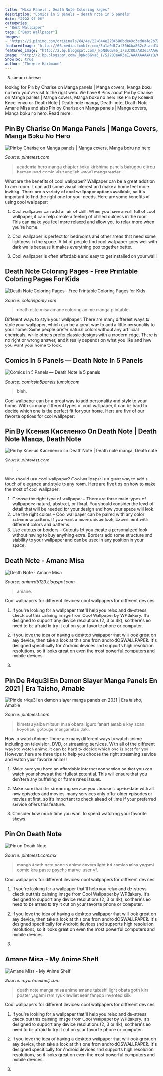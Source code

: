 ```yaml
---
title: "Misa Panels : Death Note Coloring Pages"
description: "Comics in 5 panels — death note in 5 panels"
date: "2022-04-06"
categories:
- "Best Wallpaper"
tags: ["Best Wallpaper"]
images:
- "https://i.pinimg.com/originals/84/4e/22/844e2284680bde89c3ed0ade2b724e2c.jpg"
featuredImage: "https://66.media.tumblr.com/5a1a0df7af30b8ba862c8cacd18afd47/tumblr_inline_p3sxyffgSL1t0xjwh_500.png"
featured_image: "http://2.bp.blogspot.com/_kpNd6Gva6_I/SJ28OaAR3eI/AAAAAAAAAzQ/OefQalxm9W8/w1200-h630-p-k-no-nu/amane-misa.jpg"
image: "http://2.bp.blogspot.com/_kpNd6Gva6_I/SJ28OaAR3eI/AAAAAAAAAzQ/OefQalxm9W8/w1200-h630-p-k-no-nu/amane-misa.jpg"
ShowToc: true
author: "Therese Hartmann"
---
```



3. cream cheese 

	

		
looking for Pin by Charise on Manga panels | Manga covers, Manga boku no hero you've visit to the right web. We have 8 Pics about Pin by Charise on Manga panels | Manga covers, Manga boku no hero like Pin by Ксения Киселенко on Death Note | Death note manga, Death note, Death Note - Amane Misa and also Pin by Charise on Manga panels | Manga covers, Manga boku no hero. Read more:
		
    
## Pin By Charise On Manga Panels | Manga Covers, Manga Boku No Hero

<img loading=lazy src="https://i.pinimg.com/originals/2b/64/ed/2b64edd40020550f85bf91895844c40b.jpg" onerror="this.onerror=null;this.src='https://tse2.mm.bing.net/th?id=OIP.D96-ungmj6wLyEgSGTu_hAHaKz&amp;pid=15.1';" alt="Pin by Charise on Manga panels | Manga covers, Manga boku no hero">

_Source: pinterest.com_

>academia hero manga chapter boku kirishima panels bakugou eijirou heroes read comic visit english www1 mangareader. 

	

What are the benefits of cool wallpaper?
Wallpaper can be a great addition to any room. It can add some visual interest and make a home feel more inviting. There are a variety of cool wallpaper options available, so it's important to find the right one for your needs. Here are some benefits of using cool wallpaper: 
1. Cool wallpaper can add an air of chill. When you have a wall full of cool wallpaper, it can help create a feeling of chilled outness in the room. This can make you feel more relaxed and allow you to relax more when you're home. 

2. Cool wallpaper is perfect for bedrooms and other areas that need some lightness in the space. A lot of people find cool wallpaper goes well with dark walls because it makes everything pop together better. 

3. Cool wallpaper is often affordable and easy to get installed on your wall!

    
## Death Note Coloring Pages - Free Printable Coloring Pages For Kids

<img loading=lazy src="https://coloringonly.com/images/imgcolor/Misa-Amane-from-Death-Note-coloring-page-2.jpg" onerror="this.onerror=null;this.src='https://tse4.mm.bing.net/th?id=OIP.Sq7cP7ly7b_DORURt9oG3gHaKW&amp;pid=15.1';" alt="Death Note Coloring Pages - Free Printable Coloring Pages for Kids">

_Source: coloringonly.com_

>death note misa amane coloring anime manga printable. 

	

Different ways to style your wallpaper:
There are many different ways to style your wallpaper, which can be a great way to add a little personality to your home. Some people prefer natural colors without any artificial chemicals, while others prefer classic designs with a modern edge. There is no right or wrong answer, and it really depends on what you like and how you want your home to look.

    
## Comics In 5 Panels — Death Note In 5 Panels

<img loading=lazy src="https://66.media.tumblr.com/5a1a0df7af30b8ba862c8cacd18afd47/tumblr_inline_p3sxyffgSL1t0xjwh_500.png" onerror="this.onerror=null;this.src='https://tse4.mm.bing.net/th?id=OIP.DIykdTgZ9QGIy6cSIyAdVgAAAA&amp;pid=15.1';" alt="Comics In 5 Panels — Death Note in 5 panels">

_Source: comicsin5panels.tumblr.com_

>blah. 

	

Cool wallpaper can be a great way to add personality and style to your home. With so many different types of cool wallpaper, it can be hard to decide which one is the perfect fit for your home. Here are five of our favorite options for cool wallpaper: 

    
## Pin By Ксения Киселенко On Death Note | Death Note Manga, Death Note

<img loading=lazy src="https://i.pinimg.com/originals/36/5f/56/365f56eeb144f0528405b2f4bfe51702.jpg" onerror="this.onerror=null;this.src='https://tse2.mm.bing.net/th?id=OIP.aHvTMRJ95Fq7xitu2qQQuAHaL9&amp;pid=15.1';" alt="Pin by Ксения Киселенко on Death Note | Death note manga, Death note">

_Source: pinterest.com_

>. 

	

Who should use cool wallpaper?
Cool wallpaper is a great way to add a touch of elegance and style to any room. Here are five tips on how to make the most of cool wallpaper: 
1) Choose the right type of wallpaper – There are three main types of wallpapers: natural, abstract, or floral. You should consider the level of detail that will be needed for your design and how your space will look. 
2) Use the right colors – Cool wallpaper can be paired with any color scheme or pattern. If you want a more unique look, Experiment with different colors and patterns. 
3) Use cutouts or borders – Cutouts let you create a personalized look without having to buy anything extra. Borders add some structure and stability to your wallpaper and can be used in any position in your space.

    
## Death Note - Amane Misa

<img loading=lazy src="http://2.bp.blogspot.com/_kpNd6Gva6_I/SJ28OaAR3eI/AAAAAAAAAzQ/OefQalxm9W8/w1200-h630-p-k-no-nu/amane-misa.jpg" onerror="this.onerror=null;this.src='https://tse3.mm.bing.net/th?id=OIP.juo4g-ZY-GOgnZxbLjUb1gAAAA&amp;pid=15.1';" alt="Death Note - Amane Misa">

_Source: animedb123.blogspot.com_

>amane. 

	

Cool wallpapers for different devices:
cool wallpapers for different devices 

1. If you're looking for a wallpaper that'll help you relax and de-stress, check out this calming image from Cool Wallpaper by WPBakery. It's designed to support any device resolutions (2, 3 or 4k), so there's no need to be afraid to try it out on your favorite phone or computer.

2. If you love the idea of having a desktop wallpaper that will look great on any device, then take a look at this one from androidOSWALLPAPER. It's designed specifically for Android devices and supports high resolution resolutions, so it looks great on even the most powerful computers and mobile devices.

3.

    
## Pin De R4qu3l En Demon Slayer Manga Panels En 2021 | Era Taisho, Amable

<img loading=lazy src="https://i.pinimg.com/originals/84/4e/22/844e2284680bde89c3ed0ade2b724e2c.jpg" onerror="this.onerror=null;this.src='https://tse1.mm.bing.net/th?id=OIP.Vcw3V12iaJUgg-BYAlrpAQHaKr&amp;pid=15.1';" alt="Pin de r4qu3l en demon slayer manga panels en 2021 | Era taisho, Amable">

_Source: pinterest.com_

>kimetsu yaiba mitsuri misa obanai iguro fanart amable kny scan koyoharu gotouge mangamitsu daki. 

	

How to watch Anime: There are many different ways to watch anime including on television, DVD, or streaming services.
With all of the different ways to watch anime, it can be hard to decide which one is best for you. However, here are three tips to help you choose the right streaming service and watch your favorite anime!
1. Make sure you have an affordable internet connection so that you can watch your shows at their fullest potential. This will ensure that you don’tera any buffering or frame rates issues.

2. Make sure that the streaming service you choose is up-to-date with all new episodes and movies. many services only offer older episodes or movies at first, so it’s important to check ahead of time if your preferred service offers this feature.

3. Consider how much time you want to spend watching your favorite shows.

    
## Pin On Death Note

<img loading=lazy src="https://i.pinimg.com/736x/35/22/00/352200a435ac61617739953f064af4fa.jpg" onerror="this.onerror=null;this.src='https://tse2.mm.bing.net/th?id=OIP.3kxX5PGHGkTCKotmekEdwgHaLu&amp;pid=15.1';" alt="Pin on Death Note">

_Source: pinterest.com.mx_

>manga death note panels anime covers light bd comics misa yagami comic kira passe psycho marvel user vf. 

	

Cool wallpapers for different devices:
cool wallpapers for different devices 

1. If you're looking for a wallpaper that'll help you relax and de-stress, check out this calming image from Cool Wallpaper by WPBakery. It's designed to support any device resolutions (2, 3 or 4k), so there's no need to be afraid to try it out on your favorite phone or computer.

2. If you love the idea of having a desktop wallpaper that will look great on any device, then take a look at this one from androidOSWALLPAPER. It's designed specifically for Android devices and supports high resolution resolutions, so it looks great on even the most powerful computers and mobile devices.

3.

    
## Amane Misa - My Anime Shelf

<img loading=lazy src="https://myanimeshelf.com/upload/dynamic/2010-10/24/31102.jpg" onerror="this.onerror=null;this.src='https://tse1.mm.bing.net/th?id=OIP.840Jyo5WoZcnuKtZETaIWgHaLA&amp;pid=15.1';" alt="Amane Misa - My Anime Shelf">

_Source: myanimeshelf.com_

>death note manga misa anime amane takeshi light obata goth kira poster yagami rem ryuk lawliet near fanpop invented silk. 

	

Cool wallpapers for different devices:
cool wallpapers for different devices 

1. If you're looking for a wallpaper that'll help you relax and de-stress, check out this calming image from Cool Wallpaper by WPBakery. It's designed to support any device resolutions (2, 3 or 4k), so there's no need to be afraid to try it out on your favorite phone or computer.

2. If you love the idea of having a desktop wallpaper that will look great on any device, then take a look at this one from androidOSWALLPAPER. It's designed specifically for Android devices and supports high resolution resolutions, so it looks great on even the most powerful computers and mobile devices.

3.

